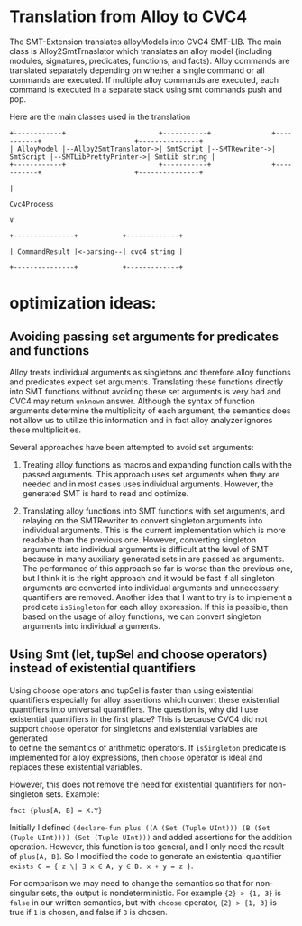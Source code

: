# Translation from Alloy to CVC4

The SMT-Extension translates alloyModels into CVC4 SMT-LIB.
The main class is Alloy2SmtTrnaslator which translates an alloy model (including modules, signatures, predicates, functions, and facts). 
Alloy commands are translated separately depending on whether a single command or all commands are executed. 
If multiple alloy commands are executed, each command is executed in a separate stack using smt commands push and pop. 

Here are the main classes used in the translation
```
+------------+                       +-----------+               +-----------+                       +---------------+
| AlloyModel |--Alloy2SmtTranslator->| SmtScript |--SMTRewriter->| SmtScript |--SMTLibPrettyPrinter->| SmtLib string |
+------------+                       +-----------+               +-----------+                       +---------------+
                                                                                                            |
                                                                                                        Cvc4Process
                                                                                                            V       
                                                                         +---------------+           +-------------+
                                                                         | CommandResult |<-parsing--| cvc4 string |
                                                                         +---------------+           +-------------+
```

# optimization ideas:

## Avoiding passing set arguments for predicates and functions

Alloy treats individual arguments as singletons and therefore alloy functions and predicates expect set arguments. 
Translating these functions directly into SMT functions without avoiding these set arguments is very bad and CVC4 may 
return `unknown` answer.
Although the syntax of function arguments determine the multiplicity of each argument, the semantics does not allow us to utilize this information and in fact alloy analyzer ignores these multiplicities.  

Several approaches have been attempted to avoid set arguments:

1. Treating alloy functions as macros and expanding function calls with the passed arguments. 
 This approach uses set arguments when they are needed and in most cases uses individual arguments. 
 However, the generated SMT is hard to read and optimize.
 
2. Translating alloy functions into SMT functions with set arguments, and relaying on the SMTRewriter to convert singleton arguments into individual arguments. 
This is the current implementation which is more readable than the previous one.
 However, converting singleton arguments into individual arguments is difficult at the level of SMT because in  many auxiliary generated sets in are passed as arguments.
 The performance of this approach so far is worse than the previous one, but I think it is the right approach and it would be fast if all singleton arguments are converted into individual arguments and unnecessary quantifiers are removed. 
 Another idea that I want to try is to implement a predicate `isSingleton` for each alloy expression. 
 If this is possible, then based on the usage of alloy functions, we can convert singleton arguments into individual arguments.
 

## Using Smt (let, tupSel and choose operators) instead of existential quantifiers

Using choose operators and tupSel is faster than using existential quantifiers especially for alloy assertions
which convert these existential quantifiers into universal quantifiers. 
The question is, why did I use existential quantifiers in the first place?
This is because CVC4 did not support `choose` operator for singletons and existential variables are generated  
to define the semantics of arithmetic operators.
If `isSingleton` predicate is implemented for alloy expressions, then `choose` operator is ideal and replaces these
existential variables. 

However, this does not remove the need for existential quantifiers for non-singleton sets.
Example: 
```
fact {plus[A, B] = X.Y}
```
Initially I defined `(declare-fun plus ((A (Set (Tuple UInt))) (B (Set (Tuple UInt)))) (Set (Tuple UInt)))`
and added assertions for the addition operation. However, this function is too general, and I only need the result 
of `plus[A, B]`. 
So I modified the code to generate an existential quantifier `exists C = { z \| ∃ x ∈ A, y ∈ B. x + y = z }`.


For comparison we may need to change the semantics so that for non-singular sets, the output is nondeterministic. 
For example `{2} > {1, 3}` is `false` in our written semantics, but with `choose` operator, `{2} > {1, 3}` is true
if `1` is chosen, and false if `3` is chosen. 